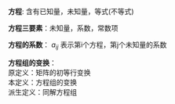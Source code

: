 **方程**: 含有已知量，未知量，等式(不等式)    
    
**方程三要素**：未知量，系数，常数项    
    
**方程的系数**： $a_{ij}$ 表示第i个方程，第j个未知量的系数    
    
**方程组的变换**：    
原定义：矩阵的初等行变换    
本定义：方程组的变换    
派生定义：同解方程组    
